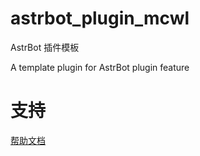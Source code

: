 # astrbot_plugin_mcwl

AstrBot 插件模板

A template plugin for AstrBot plugin feature

# 支持

[帮助文档](https://astrbot.app)
